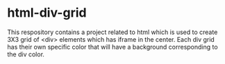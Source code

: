 # html-div-grid
This respository contains a project related to html which is used to create 3X3 grid of &lt;div> elements which has iframe in the center. Each div grid has their own specific color that will have a background corresponding to the div color. 
